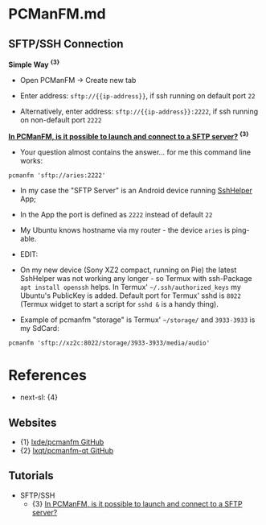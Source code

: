 # PCManFM.md

## SFTP/SSH Connection

**Simple Way <sup>{3}</sup>**

* Open PCManFM -> Create new tab

* Enter address: `sftp://{{ip-address}}`, if ssh running on default port `22`

* Alternatively, enter address: `sftp://{{ip-address}}:2222`, if ssh running on non-default port `2222`

**[In PCManFM, is it possible to launch and connect to a SFTP server?](https://unix.stackexchange.com/questions/348494/in-pcmanfm-is-it-possible-to-launch-and-connect-to-a-sftp-server) <sup>{3}</sup>**

* Your question almost contains the answer... for me this command line works:
```
pcmanfm 'sftp://aries:2222'
```

* In my case the "SFTP Server" is an Android device running [SshHelper](https://arachnoid.com/android/SSHelper/) App;

* In the App the port is defined as `2222` instead of default `22`

* My Ubuntu knows hostname via my router - the device `aries` is ping-able.

* EDIT:

* On my new device (Sony XZ2 compact, running on Pie) the latest SshHelper was not working any longer - so Termux with ssh-Package `apt install openssh` helps. In Termux' `~/.ssh/authorized_keys` my Ubuntu's PublicKey is added. Default port for Termux' sshd is `8022` (Termux widget to start a script for `sshd &` is a handy thing).

* Example of pcmanfm "storage" is Termux' `~/storage/` and `3933-3933` is my SdCard:
```
pcmanfm 'sftp://xz2c:8022/storage/3933-3933/media/audio'
```

# References

* next-sl: {4}

## Websites

* {1} [lxde/pcmanfm GitHub](https://github.com/lxde/pcmanfm)
* {2} [lxqt/pcmanfm-qt GitHub](https://github.com/lxqt/pcmanfm-qt)

## Tutorials

* SFTP/SSH
  * {3} [In PCManFM, is it possible to launch and connect to a SFTP server?](https://unix.stackexchange.com/questions/348494/in-pcmanfm-is-it-possible-to-launch-and-connect-to-a-sftp-server)
